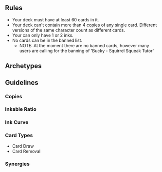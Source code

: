 ## Rules

- Your deck must have at least 60 cards in it.
- Your deck can't contain more than 4 copies of any single card. Different versions of the same character count as different cards.
- Your can only have 1 or 2 inks.
- No cards can be in the banned list.
  - NOTE: At the moment there are no banned cards, however many users are calling for the banning of 'Bucky - Squirrel Squeak Tutor'

## Archetypes

## Guidelines

### Copies

### Inkable Ratio

### Ink Curve

### Card Types

- Card Draw
- Card Removal

### Synergies
